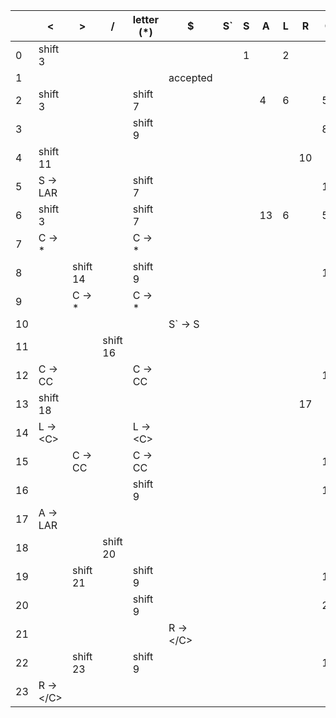 |     | <          | \>       | /        | letter (*) | $          | S`  | S   | A   | L   | R   | C   |
|-----|------------|----------|----------|------------|------------|-----|-----|-----|-----|-----|-----|
| 0   | shift 3    |          |          |            |            |     | 1   |     | 2   |     |     |
| 1   |            |          |          |            | accepted   |     |     |     |     |     |     |
| 2   | shift 3    |          |          | shift 7    |            |     |     | 4   | 6   |     | 5   |
| 3   |            |          |          | shift 9    |            |     |     |     |     |     | 8   |
| 4   | shift 11   |          |          |            |            |     |     |     |     | 10  |     |
| 5   | S -> LAR   |          |          | shift 7    |            |     |     |     |     |     | 12  |
| 6   | shift 3    |          |          | shift 7    |            |     |     | 13  | 6   |     | 5   |
| 7   | C -> *     |          |          | C -> *     |            |     |     |     |     |     |     |
| 8   |            | shift 14 |          | shift 9    |            |     |     |     |     |     | 15  |
| 9   |            | C -> *   |          | C -> *     |            |     |     |     |     |     |     |
| 10  |            |          |          |            | S` -> S    |     |     |     |     |     |     |
| 11  |            |          | shift 16 |            |            |     |     |     |     |     |     |
| 12  | C -> CC    |          |          | C -> CC    |            |     |     |     |     |     | 12  |
| 13  | shift 18   |          |          |            |            |     |     |     |     | 17  |     |
| 14  | L -> \<C>  |          |          | L -> \<C>  |            |     |     |     |     |     |     |
| 15  |            | C -> CC  |          | C -> CC    |            |     |     |     |     |     | 15  |
| 16  |            |          |          | shift 9    |            |     |     |     |     |     | 19  |
| 17  | A -> LAR   |          |          |            |            |     |     |     |     |     |     |
| 18  |            |          | shift 20 |            |            |     |     |     |     |     |     |
| 19  |            | shift 21 |          | shift 9    |            |     |     |     |     |     | 15  |
| 20  |            |          |          | shift 9    |            |     |     |     |     |     | 22  |
| 21  |            |          |          |            | R -> \</C> |     |     |     |     |     |     |
| 22  |            | shift 23 |          | shift 9    |            |     |     |     |     |     | 15  |
| 23  | R -> \</C> |          |          |            |            |     |     |     |     |     |     |
